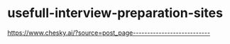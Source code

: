 # usefull-interview-preparation-sites
https://www.chesky.ai/?source=post_page---------------------------

